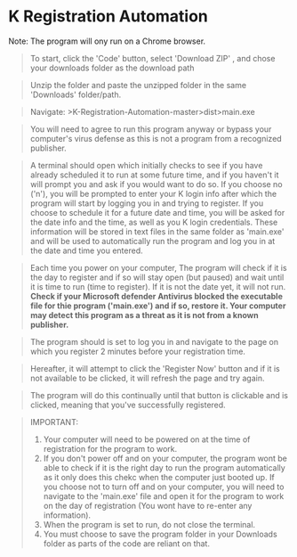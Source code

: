 # K Registration Automation
Note: The program will ony run on a Chrome browser.

> To start, click the 'Code' button, select 'Download ZIP' , and chose your downloads folder as the download path

> Unzip the folder and paste the unzipped folder in the same 'Downloads' folder/path.

> Navigate: >K-Registration-Automation-master>dist>main.exe

> You will need to agree to run this program anyway or bypass your computer's virus defense as this is not a program from a recognized publisher.

>  A terminal should open which initially checks to see if you have already scheduled it to run at some future time, and if you haven't it will prompt you and ask if you would want to do so. If you choose no ('n'), you will be prompted to enter your K login info after which the program will start by logging you in and trying to register. If you choose to schedule it for a future date and time, you will be asked for the date info and the time, as well as you K login credentials. These information will be stored in text files in the same folder as 'main.exe' and will be used to automatically run the program and log you in at the date and time you entered. 

> Each time you power on your computer, The program will check if it is the day to register and if so will stay open (but paused) and wait until it is time to run (time to register). If it is not the date yet, it will not run.  
> **Check if your Microsoft defender Antivirus blocked the executable file for thie program ('main.exe') and if so, restore it. Your computer may detect this program as a threat as it is not from a known publisher.**

> The program should is set to log you in and navigate to the page on which you register 2 minutes before your registration time.

> Hereafter, it will attempt to click the 'Register Now' button and if it is not available to be clicked, it will refresh the page and try again.

> The program will do this continually until that button is clickable and is clicked, meaning that you've successfully registered.

> IMPORTANT: 
> 1) Your computer will need to be powered on at the time of registration for the program to work.
> 2) If you don't power off and on your computer, the program wont be able to check if it is the right day to run the program automatically as it only does this chekc when the computer just booted up. If you choose not to turn off and on your computer, you will need to navigate to the 'main.exe' file and open it for the program to work on the day of registration (You wont have to re-enter any information).
> 3) When the program is set to run, do not close the terminal.
> 4) You must choose to save the program folder in your Downloads folder as parts of the code are reliant on that. 

